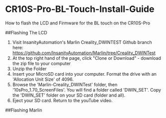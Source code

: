 # CR10S-Pro-BL-Touch-Install-Guide
How to flash the LCD and Firmware for the BL touch on the CR10S-Pro

##Flashing The LCD

1) Visit InsanityAutomation's Marlin Creality_DWINTEST Github branch here: https://github.com/InsanityAutomation/Marlin/tree/Creality_DWINTest
2) At the top right hand of the page, click "Clone or Download" - download the zip file to your computer 
3) Unzip the Folder
4) Insert your MicroSD card into your computer. Format the drive with an 'Allocation Unit Size' of 4096. 
5) Browse the 'Marlin-Creality_DWINTest' folder,  then '10sPro_1.70_ScreenFiles'. You will find a folder called 'DWIN_SET'. Copy the 'DWIN_SET' folder on your SD card (folder and all).
6) Eject your SD card. Return to the youTube video. 

##Flashing Marlin 
